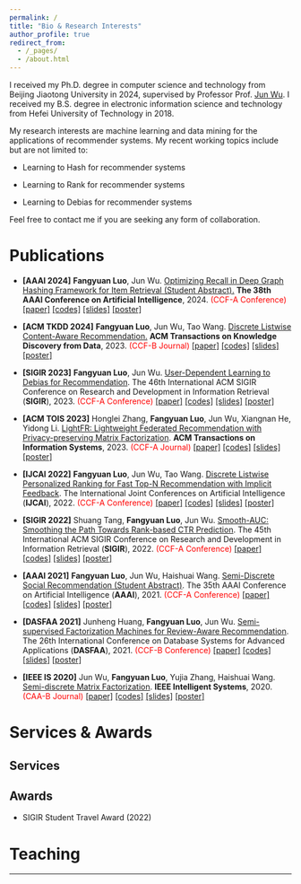 ```yaml
---
permalink: /
title: "Bio & Research Interests"
author_profile: true
redirect_from: 
  - /_pages/
  - /about.html
---
```


I received my Ph.D. degree in computer science and technology from Beijing Jiaotong University in 2024, supervised by Professor Prof. [Jun Wu](http://faculty.bjtu.edu.cn/8620/). I received my B.S. degree in electronic information science and technology from Hefei University of Technology in 2018.

My research interests are machine learning and data mining for the applications of recommender systems. My recent working topics include but are not limited to:

- Learning to Hash for recommender systems

- Learning to Rank for recommender systems

- Learning to Debias for recommender systems

Feel free to contact me if you are seeking any form of collaboration.

# Publications

- **[AAAI 2024]** **Fangyuan Luo**, Jun Wu. <u>Optimizing Recall in Deep Graph Hashing Framework for Item Retrieval (Student Abstract).</u> **The 38th AAAI Conference on Artificial Intelligence**, 2024. <font color=Red>(CCF-A Conference)</font> [[paper]](https://ojs.aaai.org/index.php/AAAI/article/view/30477) [[codes]]() [[slides]]() [[poster]]()

- **[ACM TKDD 2024]** **Fangyuan Luo**, Jun Wu, Tao Wang. <u>Discrete Listwise Content-Aware Recommendation.</u> **ACM Transactions on Knowledge Discovery from Data**, 2023. <font color=Red>(CCF-B Journal)</font> [[paper]](https://dl.acm.org/doi/pdf/10.1145/3609334) [[codes]]() [[slides]]() [[poster]]()

- **[SIGIR 2023]** **Fangyuan Luo**, Jun Wu. <u>User-Dependent Learning to Debias for Recommendation</u>. The 46th International ACM SIGIR Conference on Research and Development in Information Retrieval (**SIGIR**), 2023. <font color=Red>(CCF-A Conference)</font> [[paper]](https://dl.acm.org/doi/pdf/10.1145/3539618.3592083) [[codes]]() [[slides]]() [[poster]]()

- **[ACM TOIS 2023]** Honglei Zhang, **Fangyuan Luo**, Jun Wu, Xiangnan He, Yidong Li. <u>LightFR: Lightweight Federated Recommendation with Privacy-preserving Matrix Factorization</u>. **ACM Transactions on Information Systems**, 2023. <font color=Red>(CCF-A Journal)</font> [[paper]](https://dl.acm.org/doi/pdf/10.1145/3578361) [[codes]]() [[slides]]() [[poster]]()

- **[IJCAI 2022]** **Fangyuan Luo**, Jun Wu, Tao Wang. <u>Discrete Listwise Personalized Ranking for Fast Top-N Recommendation with Implicit Feedback</u>. The International Joint Conferences on Artificial Intelligence (**IJCAI**), 2022. <font color=Red>(CCF-A Conference)</font> [[paper]](https://www.ijcai.org/proceedings/2022/300) [[codes]](https://github.com/Luo-Fangyuan/DLPR) [[slides]]() [[poster]]()

- **[SIGIR 2022]** Shuang Tang, **Fangyuan Luo**, Jun Wu. <u>Smooth-AUC: Smoothing the Path Towards Rank-based CTR Prediction</u>. The 45th International ACM SIGIR Conference on Research and Development in Information Retrieval (**SIGIR**), 2022. <font color=Red>(CCF-A Conference)</font> [[paper]](https://dl.acm.org/doi/pdf/10.1145/3477495.3531865) [[codes]]() [[slides]]() [[poster]]()

- **[AAAI 2021]** **Fangyuan Luo**, Jun Wu, Haishuai Wang. <u>Semi-Discrete Social Recommendation (Student Abstract)</u>. The 35th AAAI Conference on Artificial Intelligence (**AAAI**), 2021. <font color=Red>(CCF-A Conference)</font> [[paper]](https://aaai.org/papers/15835-semi-discrete-social-recommendation-student-abstract/) [[codes]]() [[slides]]() [[poster]]()

- **[DASFAA 2021]** Junheng Huang, **Fangyuan Luo**, Jun Wu. <u>Semi-supervised Factorization Machines for Review-Aware Recommendation</u>. The 26th International Conference on Database Systems for Advanced Applications (**DASFAA**), 2021. <font color=Red>(CCF-B Conference)</font> [[paper]](https://link.springer.com/chapter/10.1007/978-3-030-73200-4_6) [[codes]]() [[slides]]() [[poster]]()

- **[IEEE IS 2020]** Jun Wu, **Fangyuan Luo**, Yujia Zhang, Haishuai Wang. <u>Semi-discrete Matrix Factorization</u>. **IEEE Intelligent Systems**, 2020. <font color=Red>(CAA-B Journal)</font> [[paper]](https://ieeexplore.ieee.org/stamp/stamp.jsp?tp=&arnumber=9171422) [[codes]](https://github.com/Luo-Fangyuan/SDMF) [[slides]]() [[poster]]()

# Services & Awards

## Services

## Awards

- SIGIR Student Travel Award (2022)


# Teaching

---
